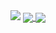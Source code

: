 
<!--
### Hi there 👋
**mohamedLazyBob/mohamedLazyBob** is a ✨ _special_ ✨ repository because its `README.md` (this file) appears on your GitHub profile.

Here are some ideas to get you started:

- 🔭 I’m currently working on ...
- 🌱 I’m currently learning ...
- 👯 I’m looking to collaborate on ...
- 🤔 I’m looking for help with ...
- 💬 Ask me about ...
- 📫 How to reach me: ...
- 😄 Pronouns: ...
- ⚡ Fun fact: ...
-->


<!-- the dark theme version -->
<!-- <a href="https://github.com/mohouyizme/1337-readme"> -->
  <img aligne="center" src="https://1337-readme.vercel.app/api/profile?cursus=42&dark=true&login=mzaboub" />
<!-- </a> -->


<!-- GitHub Stats Card      -->
<a href="https://github.com/mohamedLazyBob">
  <img align="center" src="https://github-readme-stats.vercel.app/api?username=mohamedLazyBob&show_icons=true&theme=dark" />
</a>

<!-- Top Languages Card      -->
<a href="">
  <img align="center" src="https://github-readme-stats.vercel.app/api/top-langs/?username=mohamedLazyBob&theme=dark" />
</a>


<!-- GitHub Extra Pins       -->
<!--
<a href="https://github.com/anuraghazra/github-readme-stats">
  <img align="center" src="https://github-readme-stats.vercel.app/api/pin/?username=anuraghazra&repo=github-readme-stats" />
</a>
<a href="https://github.com/anuraghazra/convoychat">
  <img align="center" src="https://github-readme-stats.vercel.app/api/pin/?username=anuraghazra&repo=convoychat" />
</a>
-->

